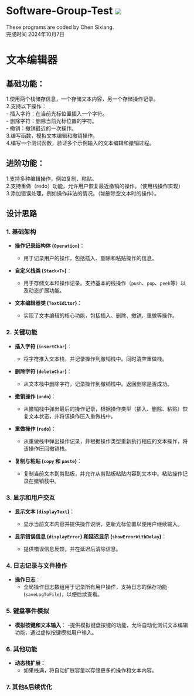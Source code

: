 # Software-Group-Test ![](https://komarev.com/ghpvc/?username=Chen-dll)
These programs are coded by Chen Sixiang.   
完成时间 2024年10月7日 
# 文本编辑器
## 基础功能：
1.使用两个栈储存信息，一个存储文本内容，另一个存储操作记录。  
2.支持以下操作：  
    - 插入字符：在当前光标位置插入一个字符。  
    - 删除字符：删除当前光标位置的字符。  
    - 撤销：撤销最近的一次操作。  
3.编写函数，模拟文本编辑和撤销操作。  
4.编写一个测试函数，验证多个示例输入的文本编辑和撤销过程。  
## 进阶功能：
1.支持多种编辑操作，例如复制、粘贴。	  
2.支持重做（redo）功能，允许用户恢复最近撤销的操作。（使用栈操作实现）  
3.添加错误处理，例如操作非法的情况。（如删除空文本时的操作）。  

## 设计思路

### 1. **基础架构**
- **操作记录结构体 (`Operation`)**：
  - 用于记录用户的操作，包括插入、删除和粘贴操作的信息。

- **自定义栈类 (`Stack<T>`)**：
  - 用于存储文本和操作记录。支持基本的栈操作（`push`、`pop`、`peek`等）以及动态扩展功能。

- **文本编辑器类 (`TextEditor`)**：
  - 实现了文本编辑的核心功能，包括插入、删除、撤销、重做等操作。

### 2. **关键功能**
- **插入字符 (`insertChar`)**：
  - 将字符推入文本栈，并记录操作到撤销栈中。同时清空重做栈。

- **删除字符 (`deleteChar`)**：
  - 从文本栈中删除字符，记录操作到撤销栈中。返回删除是否成功。

- **撤销操作 (`undo`)**：
  - 从撤销栈中弹出最后的操作记录，根据操作类型（插入、删除、粘贴）恢复文本状态，并将该操作压入重做栈中。

- **重做操作 (`redo`)**：
  - 从重做栈中弹出操作记录，并根据操作类型重新执行相应的文本操作，将该操作压回撤销栈。

- **复制与粘贴 (`copy` 和 `paste`)**：
  - 复制当前文本到剪贴板，并允许从剪贴板粘贴内容到文本中。粘贴操作记录在撤销栈中。

### 3. **显示和用户交互**
- **显示文本 (`displayText`)**：
  - 显示当前文本内容并提供操作说明，更新光标位置以便用户继续输入。

- **显示错误信息 (`displayError`) 和延迟显示 (`showErrorWithDelay`)**：
  - 提供错误信息反馈，并在延迟后清除信息。

### 4. **日志记录与文件操作**
- **操作日志**：
  - 全局操作日志数组用于记录所有用户操作，支持日志的保存功能 (`saveLogToFile`)，以便后续查看。

### 5. **键盘事件模拟**
- **模拟按键和文本输入**：
  -提供模拟键盘按键的功能，允许自动化测试文本编辑功能，通过虚拟按键模拟用户输入。

### 6. **其他功能**
- **动态栈扩展**：
  - 如果栈满，将自动扩展容量以存储更多的操作和文本内容。

### 7. **其他&后续优化**

